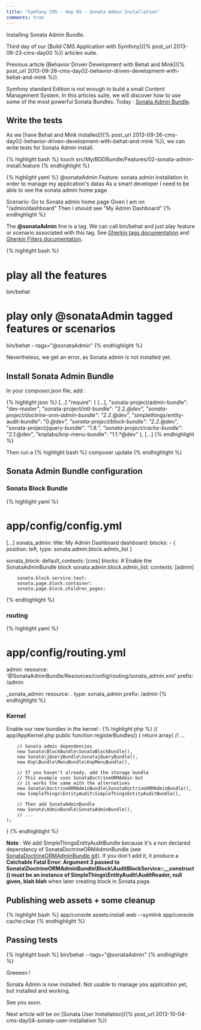 ```yaml
---
title: "Symfony CMS - day 03 - Sonata Admin Installation"
comments: true
---
```


Installing Sonata Admin Bundle.

Third day of our [Build CMS Application with Symfony]({% post_url 2013-09-23-cms-day00 %}) articles suite.

Previous article [Behavior Driven Development with Behat and Mink]({% post_url 2013-09-26-cms-day02-behavior-driven-development-with-behat-and-mink %}).

Symfony standard Edition is not enough to build a small Content Management System. In this articles suite, we will discover how to use some of the most powerful Sonata Bundles. Today : [Sonata Admin Bundle](http://sonata-project.org/bundles/admin/master/doc/index.html).

## Write the tests

As we [have Behat and Mink installed]({% post_url 2013-09-26-cms-day02-behavior-driven-development-with-behat-and-mink %}), we can write tests for Sonata Admin install.

{% highlight bash %}
touch src/My/BDDBundle/Features/02-sonata-admin-install.feature
{% endhighlight %}

{% highlight yaml %}
@sonataAdmin
Feature: sonata admin installation
  In order to manage my application's datas
  As a smart developer
  I need to be able to see the sonata admin home page

  Scenario: Go to Sonata admin home  page
    Given I am on "/admin/dashboard"
    Then I should see "My Admin Dashboard"
{% endhighlight %}

The **@sonataAdmin** line is a tag. We can call bin/behat and just play feature or scenario associated with this tag. See [Gherkin tags documentation](http://docs.behat.org/guides/1.gherkin.html#tags) and [Gherkin Filters documentation](http://docs.behat.org/guides/6.cli.html#gherkin-filters).

{% highlight bash %}
# play all the features
bin/behat

# play only @sonataAdmin tagged features or scenarios
bin/behat --tags="@sonataAdmin"
{% endhighlight %}

Nevertheless, we get an error, as Sonata admin is not installed yet.

## Install Sonata Admin Bundle

In your *composer.json* file, add :

{% highlight json %}
[...]
    "require": {
        [...],
        "sonata-project/admin-bundle": "dev-master",
        "sonata-project/intl-bundle": "2.2.*@dev",
        "sonata-project/doctrine-orm-admin-bundle": "2.2.*@dev",
        "simplethings/entity-audit-bundle": "0.*@dev",
        "sonata-project/block-bundle": "2.2.*@dev",
        "sonata-project/jquery-bundle": "1.8.*",
        "sonata-project/cache-bundle": "2.1.*@dev",
        "knplabs/knp-menu-bundle": "1.1.*@dev"
    },
[...]
{% endhighlight %}

Then run a
{% highlight bash %}
composer update
{% endhighlight %}

## Sonata Admin Bundle configuration

### Sonata Block Bundle

{% highlight yaml %}
# app/config/config.yml
[...]
sonata_admin:
    title:      My Admin Dashboard
    dashboard:
        blocks:
            - { position: left, type: sonata.admin.block.admin_list }

sonata_block:
    default_contexts: [cms]
    blocks:
        # Enable the SonataAdminBundle block
        sonata.admin.block.admin_list:
            contexts:   [admin]

        sonata.block.service.text:
        sonata.page.block.container:
        sonata.page.block.children_pages:

{% endhighlight %}

### routing

{% highlight yaml %}
# app/config/routing.yml
admin:
    resource: '@SonataAdminBundle/Resources/config/routing/sonata_admin.xml'
    prefix: /admin

_sonata_admin:
    resource: .
    type: sonata_admin
    prefix: /admin
{% endhighlight %}

### Kernel

Enable our new bundles in the kernel :
{% highlight php %}
// app/AppKernel.php
public function registerBundles()
{
    return array(
        // ...

        // Sonata admin dependencies
        new Sonata\BlockBundle\SonataBlockBundle(),
        new Sonata\jQueryBundle\SonatajQueryBundle(),
        new Knp\Bundle\MenuBundle\KnpMenuBundle(),

        // If you haven't already, add the storage bundle
        // This example uses SonataDoctrineORMAdmin but
        // it works the same with the alternatives
        new Sonata\DoctrineORMAdminBundle\SonataDoctrineORMAdminBundle(),
        new SimpleThings\EntityAudit\SimpleThingsEntityAuditBundle(),

        // Then add SonataAdminBundle
        new Sonata\AdminBundle\SonataAdminBundle(),
        // ...
    );
}
{% endhighlight %}

**Note** : We add SimpleThingsEntityAuditBundle because it's a non declared dependancy of SonataDoctrineORMAdminBundle (see [SonataDoctrineORMAdminBundle git](https://github.com/sonata-project/SonataDoctrineORMAdminBundle/issues/266)).
If you don't add it, it produce a **Catchable Fatal Error: Argument 3 passed to Sonata\DoctrineORMAdminBundle\Block\AuditBlockService::__construct() must be an instance of SimpleThings\EntityAudit\AuditReader, null given, blah blah** when later creating block in Sonata page.

## Publishing web assets + some cleanup

{% highlight bash %}
app/console assets:install web --symlink
app/console cache:clear
{% endhighlight %}

## Passing tests

{% highlight bash %}
bin/behat --tags="@sonataAdmin"
{% endhighlight %}

Greeeen !

Sonata Admin is now installed. Not usable to manage you application yet, but installed and working.

See you soon.

Next article will be on [Sonata User Installation]({% post_url 2013-10-04-cms-day04-sonata-user-installation %})
